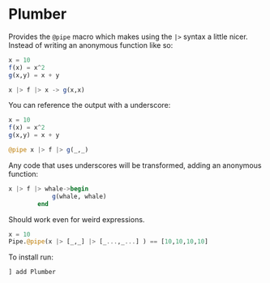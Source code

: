 # Plumber


Provides the `@pipe` macro which makes using the `|>` syntax a little nicer.
Instead of writing an anonymous function like so:


```julia
x = 10
f(x) = x^2
g(x,y) = x + y

x |> f |> x -> g(x,x)  

```

You can reference the output with a underscore:

```julia
x = 10
f(x) = x^2
g(x,y) = x + y

@pipe x |> f |> g(_,_)  
```

Any code that uses underscores will be transformed, adding an anonymous function:

```julia
x |> f |> whale->begin
            g(whale, whale)
        end
```    

Should work even for weird expressions.

```julia
x = 10
Pipe.@pipe(x |> [_,_] |> [_...,_...] ) == [10,10,10,10]
```


To install run:

```julia
] add Plumber
```

